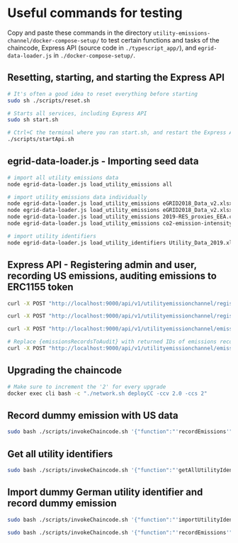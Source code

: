 # Useful commands for testing

Copy and paste these commands in the directory `utility-emissions-channel/docker-compose-setup/` to test certain functions and tasks of the chaincode, Express API (source code in `./typescript_app/`), and `egrid-data-loader.js` in `./docker-compose-setup/`.

## Resetting, starting, and starting the Express API

```bash
# It's often a good idea to reset everything before starting
sudo sh ./scripts/reset.sh

# Starts all services, including Express API
sudo sh start.sh

# Ctrl+C the terminal where you ran start.sh, and restart the Express API with:
./scripts/startApi.sh
```

## egrid-data-loader.js - Importing seed data

```bash
# import all utility emissions data
node egrid-data-loader.js load_utility_emissions all

# import utility emissions data individually
node egrid-data-loader.js load_utility_emissions eGRID2018_Data_v2.xlsx NRL18
node egrid-data-loader.js load_utility_emissions eGRID2018_Data_v2.xlsx ST18
node egrid-data-loader.js load_utility_emissions 2019-RES_proxies_EEA.csv Sheet1
node egrid-data-loader.js load_utility_emissions co2-emission-intensity-6.csv Sheet1

# import utility identifiers
node egrid-data-loader.js load_utility_identifiers Utility_Data_2019.xlsx
```

## Express API - Registering admin and user, recording US emissions, auditing emissions to ERC1155 token

```bash
curl -X POST "http://localhost:9000/api/v1/utilityemissionchannel/registerEnroll/admin" -H  "accept: */*" -H  "Content-Type: application/json" -d "{\"orgName\":\"auditor1\"}"

curl -X POST "http://localhost:9000/api/v1/utilityemissionchannel/registerEnroll/user" -H  "accept: */*" -H  "Content-Type: application/json" -d "{\"userId\":\"testuser1\",\"orgName\":\"auditor1\",\"affiliation\":\"auditor1.department1\"}"

curl -X POST "http://localhost:9000/api/v1/utilityemissionchannel/emissionscontract/recordEmissions" -H  "accept: */*" -H  "Content-Type: multipart/form-data" -F "userId=testuser1" -F "orgName=auditor1" -F "utilityId=USA_EIA_11208" -F "partyId=1234567890" -F "fromDate=2018-01-06T10:10:09Z" -F "thruDate=2018-12-06T10:10:09Z" -F "energyUseAmount=200" -F "energyUseUom=KWH"

# Replace {emissionsRecordsToAudit} with returned IDs of emissions record(s) separated by commas
curl -X POST "http://localhost:9000/api/v1/utilityemissionchannel/emissionscontract/recordAuditedEmissionsToken/testuser1/auditor1/0xd32e793008b0fbd13c889e291bc049483da316ba/{emissionsRecordsToAudit}/{automaticRetireDate}" -H  "accept: */*"
```

## Upgrading the chaincode

```bash
# Make sure to increment the '2' for every upgrade
docker exec cli bash -c "./network.sh deployCC -ccv 2.0 -ccs 2"
```

## Record dummy emission with US data

```bash
sudo bash ./scripts/invokeChaincode.sh '{"function":"'recordEmissions'","Args":["USA_EIA_11208","1234567890","2018-06-01","2018-06-30","150","KWH","url","md5"]}' 1 2
```

## Get all utility identifiers

```bash
sudo bash ./scripts/invokeChaincode.sh '{"function":"'getAllUtilityIdentifiers'","Args":[]}' 1
```

## Import dummy German utility identifier and record dummy emission

```bash
sudo bash ./scripts/invokeChaincode.sh '{"function":"'importUtilityIdentifier'","Args":["999999","2019","999999","Fake_Germany_Power_Company","Germany","","{\"division_type\":\"Country\",\"division_id\":\"Germany\"}"]}' 1 2

sudo bash ./scripts/invokeChaincode.sh '{"function":"'recordEmissions'","Args":["999999","Meinklimatgesellschaft","2019-06-01","2019-06-30","150","KWH","url","md5"]}' 1 2
```
